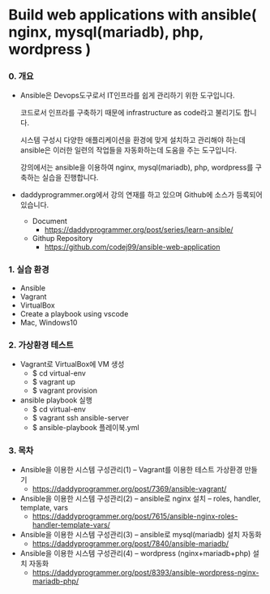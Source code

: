 # Build web applications with ansible( nginx, mysql(mariadb), php, wordpress )

### 0. 개요
- Ansible은 Devops도구로서 IT인프라를 쉽게 관리하기 위한 도구입니다.

  코드로서 인프라를 구축하기 때문에 infrastructure as code라고 불리기도 합니다. 

  시스템 구성시 다양한 애플리케이션을 환경에 맞게 설치하고 관리해야 하는데 ansible은 이러한 일련의 작업들을 자동화하는데 도움을 주는 도구입니다.

  강의에서는 ansible을 이용하여 nginx, mysql(mariadb), php, wordpress를 구축하는 실습을 진행합니다.

- daddyprogrammer.org에서 강의 연재를 하고 있으며 Github에 소스가 등록되어 있습니다.
  - Document
    - https://daddyprogrammer.org/post/series/learn-ansible/
  - Githup Repository
    - https://github.com/codej99/ansible-web-application

### 1. 실습 환경
- Ansible
- Vagrant
- VirtualBox
- Create a playbook using vscode
- Mac, Windows10

### 2. 가상환경 테스트 
- Vagrant로 VirtualBox에 VM 생성
    - $ cd virtual-env
    - $ vagrant up
    - $ vagrant provision
- ansible playbook 실행
    - $ cd virtual-env
    - $ vagrant ssh ansible-server
    - $ ansible-playbook 플레이북.yml
       
### 3. 목차
- Ansible을 이용한 시스템 구성관리(1) – Vagrant를 이용한 테스트 가상환경 만들기
    - https://daddyprogrammer.org/post/7369/ansible-vagrant/
- Ansible을 이용한 시스템 구성관리(2) – ansible로 nginx 설치 – roles, handler, template, vars
    - https://daddyprogrammer.org/post/7615/ansible-nginx-roles-handler-template-vars/
- Ansible을 이용한 시스템 구성관리(3) – ansible로 mysql(mariadb) 설치 자동화
    - https://daddyprogrammer.org/post/7840/ansible-mariadb/
- Ansible을 이용한 시스템 구성관리(4) – wordpress (nginx+mariadb+php) 설치 자동화
    - https://daddyprogrammer.org/post/8393/ansible-wordpress-nginx-mariadb-php/
